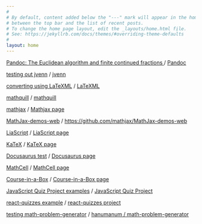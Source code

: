 ```yaml
---
#
# By default, content added below the "---" mark will appear in the home page
# between the top bar and the list of recent posts.
# To change the home page layout, edit the _layouts/home.html file.
# See: https://jekyllrb.com/docs/themes/#overriding-theme-defaults
#
layout: home
---
```


[Pandoc: The Euclidean algorithm and finite continued fractions
](/pandoc/euclideanalgorithm/euclideanalgorithm.html "Made using Pandoc") / [Pandoc](https://pandoc.org/)

[testing out jvenn](/jvenn/docs/index.html "jvenn") / [jvenn](http://jvenn.toulouse.inra.fr/app/index.html "Project website")

[converting using LaTeXML](/latexML/euclideanalgorithm/euclideanalgorithm.html "LaTeXML") / [LaTeXML](https://dlmf.nist.gov/LaTeXML/ "Project website")

[mathquill](/mathquill "LaTeXML") / [mathquill](http://mathquill.com/ "Project website")

[mathjax](/mathjax) / [Mathjax page](https://www.mathjax.org/)

[MathJax-demos-web](/MathJax-demos-web) / <https://github.com/mathjax/MathJax-demos-web>

[LiaScript](/LiaScript) / [LiaScript page](https://github.com/LiaScript/LiaScript)

[KaTeX](/KaTeX) / [KaTeX page](https://katex.org/)

[Docusaurus test](/my-website/build) / [Docusaurus page](https://v2.docusaurus.io/)

[MathCell](/mathcell) / [MathCell page](https://github.com/paulmasson/mathcell)

[Course-in-a-Box](/course-in-a-box) / [Course-in-a-Box page](https://course-in-a-box.p2pu.org/)

[JavaScript Quiz Project examples](/interactive-quiz-project) / [JavaScript Quiz Project](https://jsbeginners.com/javascript-quiz-project/)

[react-quizzes example](/react-quizzes/public) / [react-quizzes project](https://github.com/hugobarragon/react-quizzes)

[testing math-problem-generator](/math-problem-generator/index.html) / [hanumanum / math-problem-generator](https://github.com/hanumanum/math-problem-generator)

